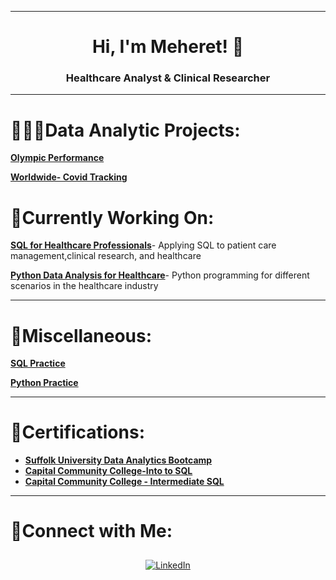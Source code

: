 
--------------------------------------------------------------------------------------------------------------------------------------------------------------------------------
 
<h1 align="center">Hi, I'm Meheret! 👋</h1>
<h3 align="center"> Healthcare Analyst & Clinical Researcher   

<hr>

# 👩🏻‍💻Data Analytic Projects:
 
**[Olympic Performance](https://github.com/Meret433/Olympic-Performance/tree/main)**

**[Worldwide- Covid Tracking](https://github.com/Meret433/Worldwide-Covid-Tracking-)** 



# 🌱Currently Working On:

**[SQL for Healthcare Professionals](https://github.com/MeheretAbe/Healthcare-Operations-and-Research )**- Applying SQL to patient care management,clinical research, and healthcare

**[Python Data Analysis for Healthcare]( )**- Python programming for different scenarios in the healthcare industry



<hr>

# 💼Miscellaneous:

**[SQL Practice](https://github.com/Meret433/SQL-Practice)**

**[Python Practice](https://github.com/Meret433/Python-Practice)**


<hr> 

# 📄Certifications:

- [**Suffolk University Data Analytics Bootcamp**](  )
- [**Capital Community College-Into to SQL**](https://imgur.com/a/6XMuiUl) 
- [**Capital Community College - Intermediate SQL**](https://imgur.com/a/scboJAq)

<hr>

# 🤳Connect with Me:

<div align="center">
  <a href="https://www.linkedin.com/in/meheret-abebe/" target="_blank">
    <img src="https://img.icons8.com/doodle/40/000000/linkedin--v2.png" alt="LinkedIn" style="margin: 10px;">
  </a>


</div>


<!--
<h1>Hi, I'm Meheret, a <a href="https://www.linkedin.com/in/meheret-abebe/">Data Analytics Professional</a></h1>



<h2>Data Analytics Projects:</h2>

- <b>SQL Practice </b>
  - [SQL Practice](https://github.com/Meret433/SQL-Practice)
- <b>Python Practice</b>
  - [Python Practice](https://github.com/Meret433/Python-Practice)<b>
- <b>Portfolio-Project</b>
  - [Worldwide-Covid Tracking](https://github.com/Meret433/Worldwide-Covid-Tracking-)
  - [Olympic Performance](https://github.com/Meret433/Olympic-Performance/tree/main)


<h2> 🤳 Connect with me:</h2>

[<img align="left" alt="MeheretAbebe | LinkedIn" width="22px" src="https://cdn.jsdelivr.net/npm/simple-icons@v3/icons/linkedin.svg" />][linkedin]

[linkedin]: https://www.linkedin.com/in/meheret-abebe/


Here are some ideas to get you started:

- 🔭 I’m currently working on ...
- 🌱 I’m currently learning ...
- 👯 I’m looking to collaborate on ...
- 🤔 I’m looking for help with ...
- 💬 Ask me about ...
- 📫 How to reach me: ...
- 😄 Pronouns: ...
- ⚡ Fun fact: ...
-->
